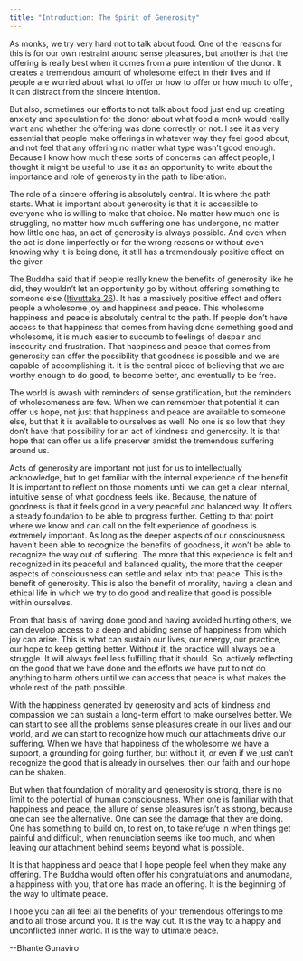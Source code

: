 ```yaml
---
title: "Introduction: The Spirit of Generosity"
---
```


As monks, we try very hard not to talk about food. One of the reasons for this is for our own restraint around sense pleasures, but another is that the offering is really best when it comes from a pure intention of the donor. It creates a tremendous amount of wholesome effect in their lives and if people are worried about what to offer or how to offer or how much to offer, it can distract from the sincere intention.

But also, sometimes our efforts to not talk about food just end up creating anxiety and speculation for the donor about what food a monk would really want and whether the offering was done correctly or not. I see it as very essential that people make offerings in whatever way they feel good about, and not feel that any offering no matter what type wasn’t good enough. Because I know how much these sorts of concerns can affect people, I thought it might be useful to use it as an opportunity to write about the importance and role of generosity in the path to liberation.

The role of a sincere offering is absolutely central. It is where the path starts. What is important about generosity is that it is accessible to everyone who is willing to make that choice. No matter how much one is struggling, no matter how much suffering one has undergone, no matter how little one has, an act of generosity is always possible. And even when the act is done imperfectly or for the wrong reasons or without even knowing why it is being done, it still has a tremendously positive effect on the giver.

The Buddha said that if people really knew the benefits of generosity like he did, they wouldn’t let an opportunity go by without offering something to someone else ([Itivuttaka 26](https://suttacentral.net/iti26/en/sujato?lang=en&layout=plain&reference=none&notes=asterisk&highlight=false&script=latin)). It has a massively positive effect and offers people a wholesome joy and happiness and peace. This wholesome happiness and peace is absolutely central to the path. If people don’t have access to that happiness that comes from having done something good and wholesome, it is much easier to succumb to feelings of despair and insecurity and frustration. That happiness and peace that comes from generosity can offer the possibility that goodness is possible and we are capable of accomplishing it. It is the central piece of believing that we are worthy enough to do good, to become better, and eventually to be free.

The world is awash with reminders of sense gratification, but the reminders of wholesomeness are few. When we can remember that potential it can offer us hope, not just that happiness and peace are available to someone else, but that it is available to ourselves as well. No one is so low that they don’t have that possibility for an act of kindness and generosity. It is that hope that can offer us a life preserver amidst the tremendous suffering around us.

Acts of generosity are important not just for us to intellectually acknowledge, but to get familiar with the internal experience of the benefit. It is important to reflect on those moments until we can get a clear internal, intuitive sense of what goodness feels like. Because, the nature of goodness is that it feels good in a very peaceful and balanced way. It offers a steady foundation to be able to progress further. Getting to that point where we know and can call on the felt experience of goodness is extremely important. As long as the deeper aspects of our consciousness haven’t been able to recognize the benefits of goodness, it won’t be able to recognize the way out of suffering. The more that this experience is felt and recognized in its peaceful and balanced quality, the more that the deeper aspects of consciousness can settle and relax into that peace. This is the benefit of generosity. This is also the benefit of morality, having a clean and ethical life in which we try to do good and realize that good is possible within ourselves.

From that basis of having done good and having avoided hurting others, we can develop access to a deep and abiding sense of happiness from which joy can arise. This is what can sustain our lives, our energy, our practice, our hope to keep getting better. Without it, the practice will always be a struggle. It will always feel less fulfilling that it should. So, actively reflecting on the good that we have done and the efforts we have put to not do anything to harm others until we can access that peace is what makes the whole rest of the path possible.

With the happiness generated by generosity and acts of kindness and compassion we can sustain a long-term effort to make ourselves better. We can start to see all the problems sense pleasures create in our lives and our world, and we can start to recognize how much our attachments drive our suffering. When we have that happiness of the wholesome we have a support, a grounding for going further, but without it, or even if we just can’t recognize the good that is already in ourselves, then our faith and our hope can be shaken.

But when that foundation of morality and generosity is strong, there is no limit to the potential of human consciousness. When one is familiar with that happiness and peace, the allure of sense pleasures isn’t as strong, because one can see the alternative. One can see the damage that they are doing. One has something to build on, to rest on, to take refuge in when things get painful and difficult, when renunciation seems like too much, and when leaving our attachment behind seems beyond what is possible.

It is that happiness and peace that I hope people feel when they make any offering. The Buddha would often offer his congratulations and anumodana, a happiness with you, that one has made an offering. It is the beginning of the way to ultimate peace.

I hope you can all feel all the benefits of your tremendous offerings to me and to all those around you. It is the way out. It is the way to a happy and unconflicted inner world. It is the way to ultimate peace.

--Bhante Gunaviro
